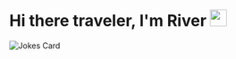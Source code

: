 <h1>Hi there traveler, I'm River <img src="https://user-images.githubusercontent.com/81705278/122967910-fa9b5a00-d358-11eb-99ec-db00243bed5a.gif" height="30px"> </h1>

<!-- jokes -->
<img src="https://readme-jokes.vercel.app/api?theme=material-palenight" alt="Jokes Card"/>
